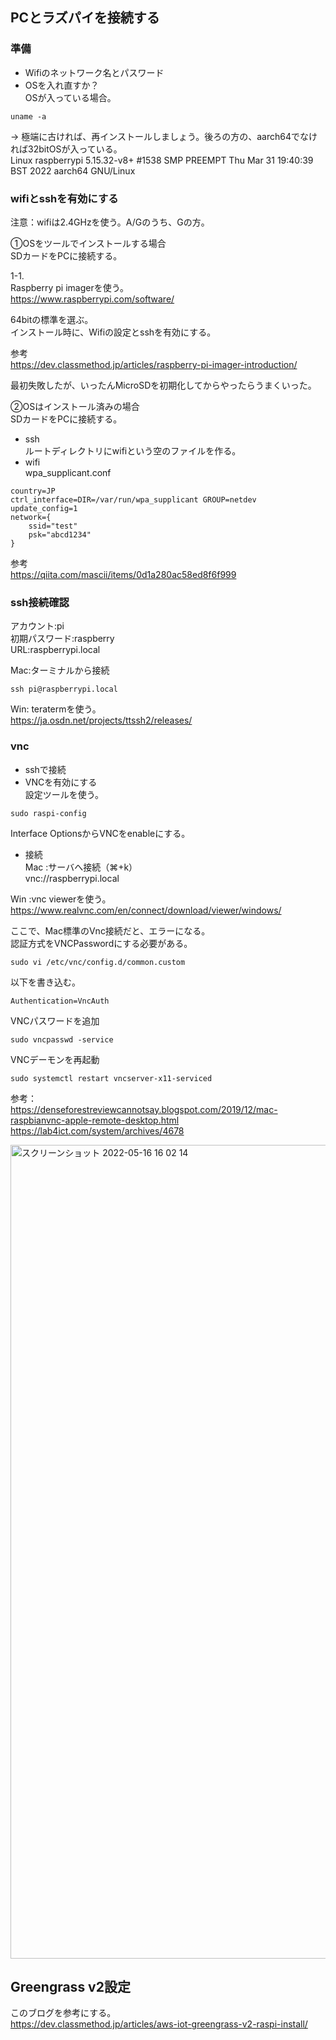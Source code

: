 ## PCとラズパイを接続する
### 準備
- Wifiのネットワーク名とパスワード
- OSを入れ直すか？  
OSが入っている場合。
```
uname -a
```
→ 極端に古ければ、再インストールしましょう。後ろの方の、aarch64でなければ32bitOSが入っている。  
Linux raspberrypi 5.15.32-v8+ #1538 SMP PREEMPT Thu Mar 31 19:40:39 BST 2022 aarch64 GNU/Linux

### wifiとsshを有効にする
注意：wifiは2.4GHzを使う。A/Gのうち、Gの方。  

①OSをツールでインストールする場合  
SDカードをPCに接続する。  
  
1-1.  
Raspberry pi imagerを使う。  
https://www.raspberrypi.com/software/  
  
64bitの標準を選ぶ。  
インストール時に、Wifiの設定とsshを有効にする。  
  
参考  
https://dev.classmethod.jp/articles/raspberry-pi-imager-introduction/

最初失敗したが、いったんMicroSDを初期化してからやったらうまくいった。

②OSはインストール済みの場合  
SDカードをPCに接続する。  
- ssh  
ルートディレクトリにwifiという空のファイルを作る。  
- wifi  
wpa_supplicant.conf
```
country=JP
ctrl_interface=DIR=/var/run/wpa_supplicant GROUP=netdev
update_config=1
network={
    ssid="test"
    psk="abcd1234"
}
```
参考  
https://qiita.com/mascii/items/0d1a280ac58ed8f6f999  

### ssh接続確認
アカウント:pi  
初期パスワード:raspberry  
URL:raspberrypi.local  

Mac:ターミナルから接続  
```
ssh pi@raspberrypi.local
```

Win: teratermを使う。  
https://ja.osdn.net/projects/ttssh2/releases/  

### vnc
- sshで接続
- VNCを有効にする  
設定ツールを使う。  
```
sudo raspi-config
```
Interface OptionsからVNCをenableにする。  


- 接続  
Mac :サーバへ接続（⌘+k）  
vnc://raspberrypi.local  

Win :vnc viewerを使う。  
https://www.realvnc.com/en/connect/download/viewer/windows/  

ここで、Mac標準のVnc接続だと、エラーになる。  
認証方式をVNCPasswordにする必要がある。  
```
sudo vi /etc/vnc/config.d/common.custom
```
以下を書き込む。
```
Authentication=VncAuth
```
VNCパスワードを追加
```
sudo vncpasswd -service
```
VNCデーモンを再起動
```
sudo systemctl restart vncserver-x11-serviced
```

参考：  
https://denseforestreviewcannotsay.blogspot.com/2019/12/mac-raspbianvnc-apple-remote-desktop.html  
https://lab4ict.com/system/archives/4678  


<img width="1302" alt="スクリーンショット 2022-05-16 16 02 14" src="https://user-images.githubusercontent.com/3232616/168537076-3b8ab985-239b-46e2-8ba7-2dd44c0b54f4.png">


## Greengrass v2設定
このブログを参考にする。  
https://dev.classmethod.jp/articles/aws-iot-greengrass-v2-raspi-install/  
